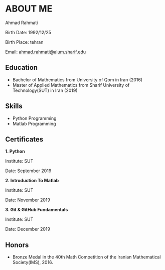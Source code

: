 # ABOUT ME

Ahmad Rahmati

Birth Date: 1992/12/25

Birth Place: tehran

Email: ahmad.rahmati@alum.sharif.edu


## Education

- Bachelor of Mathematics from University of Qom in Iran (2016)
- Master of Applied Mathematics from Sharif University of Technology(SUT) in Iran (2019)


## Skills

- Python Programming
- Matlab Programming


## Certificates

**1. Python**

Institute: SUT

Date: September 2019



**2. Introduction To Matlab**

Institute: SUT

Date: November 2019



**3. Git & GitHub Fundamentals**

Institute: SUT

Date: December 2019



## Honors

- Bronze Medal in the 40th Math Competition of the Iranian Mathematical Society(IMS), 2016.
